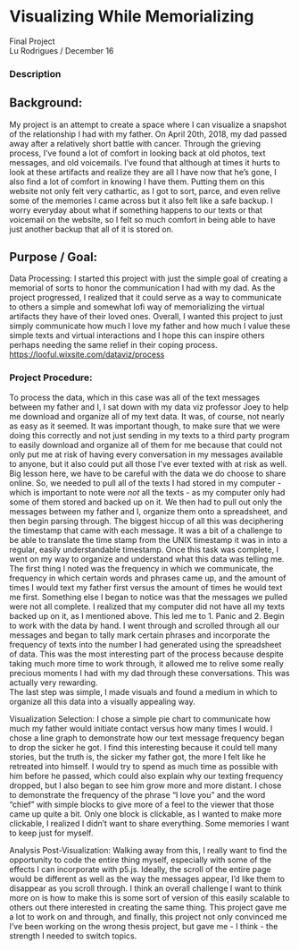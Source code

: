 # Visualizing While Memorializing 
Final Project <br>
Lu Rodrigues / December 16
### Description
## Background:
My project is an attempt to create a space where I can visualize a snapshot of the relationship I had with my father. On April 20th, 2018, my dad passed away after a relatively short battle with cancer. Through the grieving process, I've found a lot of comfort in looking back at old photos, text messages, and old voicemails. I’ve found that although at times it hurts to look at these artifacts and realize they are all I have now that he’s gone, I also find a lot of comfort in knowing I have them. Putting them on this website not only felt very cathartic, as I got to sort, parce, and even relive some of the memories I came across but it also felt like a safe backup. I worry everyday about what if something happens to our texts or that voicemail on the website, so I felt so much comfort in being able to have just another backup that all of it is stored on. 
## Purpose / Goal:
Data Processing:
I started this project with just the simple goal of creating a memorial of sorts to honor the communication I had with my dad. As the project progressed, I realized that it could serve as a way to communicate to others a simple and somewhat lofi way of memorializing the virtual artifacts they have of their loved ones. Overall, I wanted this project to just simply communicate how much I love my father and how much I value these simple texts and virtual interactions and I hope this can inspire others perhaps needing the same relief in their coping process. 
https://looful.wixsite.com/dataviz/process
### Project Procedure: 
To process the data, which in this case was all of the text messages between my father and I, I sat down with my data viz professor Joey to help me download and organize all of my text data. It was, of course, not nearly as easy as it seemed. It was important though, to make sure that we were doing this correctly and not just sending in my texts to a third party program to easily download and organize all of them for me because that could not only put me at risk of having every conversation in my messages available to anyone, but it also could put all those I’ve ever texted with at risk as well. Big lesson here, we have to be careful with the data we do choose to share online. 
So, we needed to pull all of the texts I had stored in my computer - which is important to note were *not* all the texts - as my computer only had some of them stored and backed up on it. We then had to pull out only the messages between my father and I, organize them onto a spreadsheet, and then begin parsing through. The biggest hiccup of all this was deciphering the timestamp that came with each message. It was a bit of a challenge to be able to translate the time stamp from the UNIX timestamp it was in into a regular, easily understandable timestamp. Once this task was complete, I went on my way to organize and understand what this data was telling me.
The first thing I noted was the frequency in which we communicate, the frequency in which certain words and phrases came up, and the amount of times I would text my father first versus the amount of times he would text me first. Something else I began to notice was that the messages we pulled were not all complete. I realized that my computer did not have all my texts backed up on it, as I mentioned above. This led me to 1. Panic and 2. Begin to work with the data by hand. I went through and scrolled through all our messages and began to tally mark certain phrases and incorporate the frequency of texts into the number I had generated using the spreadsheet of data. This was the most interesting part of the process because despite taking much more time to work through, it allowed me to relive some really precious moments I had with my dad through these conversations. This was actually very rewarding.  
The last step was simple, I made visuals and found a medium in which to organize all this data into a visually appealing way.

Visualization Selection:
I chose a simple pie chart to communicate how much my father would initiate contact versus how many times I would. I chose a line graph to demonstrate how our text message frequency began to drop the sicker he got. I find this interesting because it could tell many stories, but the truth is, the sicker my father got, the more I felt like he retreated into himself. I would try to spend as much time as possible with him before he passed, which could also explain why our texting frequency dropped, but I also began to see him grow more and more distant. 
I chose to demonstrate the frequency of the phrase “I love you” and the word “chief” with simple blocks to give more of a feel to the viewer that those came up quite a bit. Only one block is clickable, as I wanted to make more clickable, I realized I didn’t want to share everything. Some memories I want to keep just for myself.

Analysis Post-Visualization:
Walking away from this, I really want to find the opportunity to code the entire thing myself, especially with some of the effects I can incorporate with p5.js. Ideally, the scroll of the entire page would be different as well as the way the messages appear, I’d like them to disappear as you scroll through. 
I think an overall challenge I want to think more on is how to make this is some sort of version of this easily scalable to others out there interested in creating the same thing. 
This project gave me a lot to work on and through, and finally, this project not only convinced me I’ve been working on the wrong thesis project, but gave me - I think - the strength I needed to switch topics.
